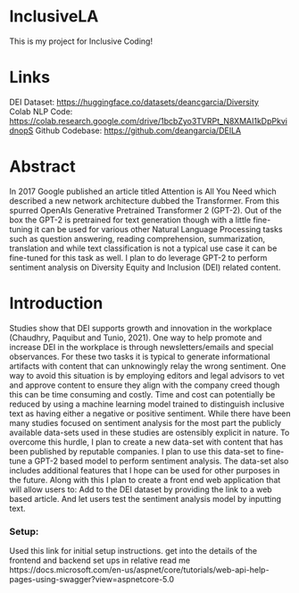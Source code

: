 # InclusiveLA
This is my project for Inclusive Coding!

# Links
DEI Dataset: https://huggingface.co/datasets/deancgarcia/Diversity <br />
Colab NLP Code: https://colab.research.google.com/drive/1bcbZyo3TVRPt_N8XMAI1kDpPkvidnopS
Github Codebase: https://github.com/deangarcia/DEILA

# Abstract
In 2017 Google published an article titled Attention is
All You Need which described a new network architecture
dubbed the Transformer. From this spurred OpenAIs Generative
Pretrained Transformer 2 (GPT-2). Out of the box the
GPT-2 is pretrained for text generation though with a little
fine-tuning it can be used for various other Natural Language
Processing tasks such as question answering, reading comprehension,
summarization, translation and while text classification
is not a typical use case it can be fine-tuned for this
task as well. I plan to do leverage GPT-2 to perform sentiment 
analysis on Diversity Equity and Inclusion (DEI) related content.

# Introduction 
Studies show that DEI supports growth and innovation in
the workplace (Chaudhry, Paquibut and Tunio, 2021). One
way to help promote and increase DEI in the workplace
is through newsletters/emails and special observances. For
these two tasks it is typical to generate informational artifacts
with content that can unknowingly relay the wrong
sentiment. One way to avoid this situation is by employing
editors and legal advisors to vet and approve content to ensure
they align with the company creed though this can be
time consuming and costly. Time and cost can potentially
be reduced by using a machine learning model trained to
distinguish inclusive text as having either a negative or positive
sentiment. While there have been many studies focused
on sentiment analysis for the most part the publicly available
data-sets used in these studies are ostensibly explicit in nature.
To overcome this hurdle, I plan to create a new data-set
with content that has been published by reputable companies.
I plan to use this data-set to fine-tune a GPT-2 based
model to perform sentiment analysis. The data-set also includes
additional features that I hope can be used for other
purposes in the future. Along with this I plan to create a front end web
application that will allow users to: Add to the DEI dataset by providing 
the link to a web based article. And let users test the sentiment analysis model by inputting text.


<h3>Setup:</h3>
Used this link for initial setup instructions. get into the details of the frontend and backend set ups in relative read me
https://docs.microsoft.com/en-us/aspnet/core/tutorials/web-api-help-pages-using-swagger?view=aspnetcore-5.0
